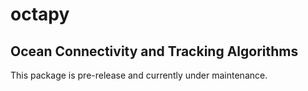 # octapy
## Ocean Connectivity and Tracking Algorithms

This package is pre-release and currently under maintenance.
